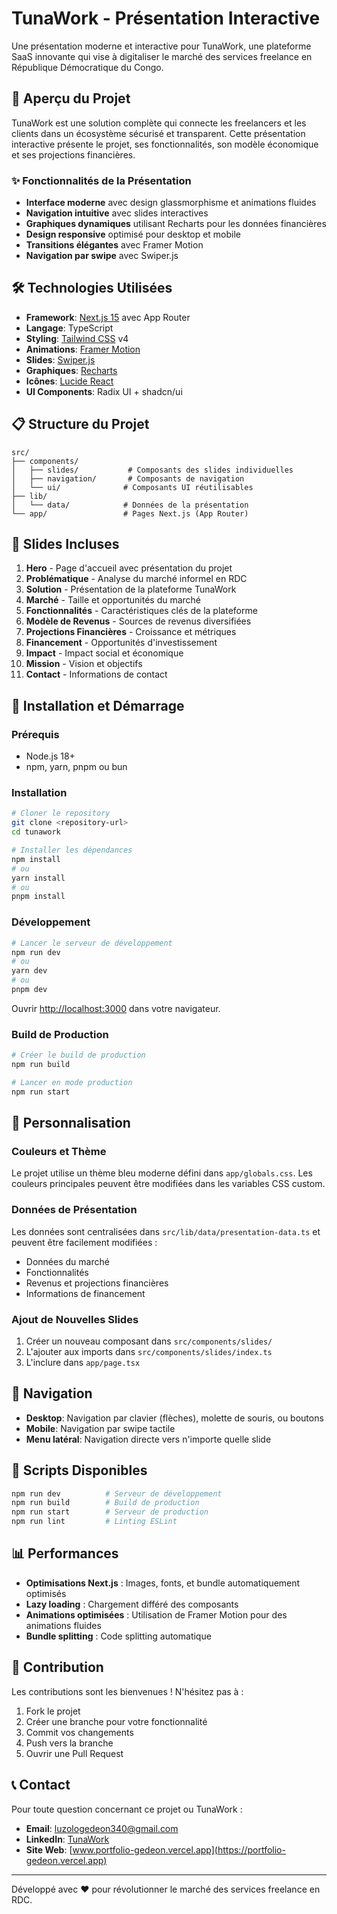 # TunaWork - Présentation Interactive

Une présentation moderne et interactive pour TunaWork, une plateforme SaaS innovante qui vise à digitaliser le marché des services freelance en République Démocratique du Congo.

## 🚀 Aperçu du Projet

TunaWork est une solution complète qui connecte les freelancers et les clients dans un écosystème sécurisé et transparent. Cette présentation interactive présente le projet, ses fonctionnalités, son modèle économique et ses projections financières.

### ✨ Fonctionnalités de la Présentation

- **Interface moderne** avec design glassmorphisme et animations fluides
- **Navigation intuitive** avec slides interactives
- **Graphiques dynamiques** utilisant Recharts pour les données financières
- **Design responsive** optimisé pour desktop et mobile
- **Transitions élégantes** avec Framer Motion
- **Navigation par swipe** avec Swiper.js

## 🛠️ Technologies Utilisées

- **Framework**: [Next.js 15](https://nextjs.org) avec App Router
- **Langage**: TypeScript
- **Styling**: [Tailwind CSS](https://tailwindcss.com) v4
- **Animations**: [Framer Motion](https://www.framer.com/motion/)
- **Slides**: [Swiper.js](https://swiperjs.com/)
- **Graphiques**: [Recharts](https://recharts.org/)
- **Icônes**: [Lucide React](https://lucide.dev/)
- **UI Components**: Radix UI + shadcn/ui

## 📋 Structure du Projet

```
src/
├── components/
│   ├── slides/           # Composants des slides individuelles
│   ├── navigation/       # Composants de navigation
│   └── ui/              # Composants UI réutilisables
├── lib/
│   └── data/            # Données de la présentation
└── app/                 # Pages Next.js (App Router)
```

## 🎯 Slides Incluses

1. **Hero** - Page d'accueil avec présentation du projet
2. **Problématique** - Analyse du marché informel en RDC
3. **Solution** - Présentation de la plateforme TunaWork
4. **Marché** - Taille et opportunités du marché
5. **Fonctionnalités** - Caractéristiques clés de la plateforme
6. **Modèle de Revenus** - Sources de revenus diversifiées
7. **Projections Financières** - Croissance et métriques
8. **Financement** - Opportunités d'investissement
9. **Impact** - Impact social et économique
10. **Mission** - Vision et objectifs
11. **Contact** - Informations de contact

## 🚀 Installation et Démarrage

### Prérequis

- Node.js 18+
- npm, yarn, pnpm ou bun

### Installation

```bash
# Cloner le repository
git clone <repository-url>
cd tunawork

# Installer les dépendances
npm install
# ou
yarn install
# ou
pnpm install
```

### Développement

```bash
# Lancer le serveur de développement
npm run dev
# ou
yarn dev
# ou
pnpm dev
```

Ouvrir [http://localhost:3000](http://localhost:3000) dans votre navigateur.

### Build de Production

```bash
# Créer le build de production
npm run build

# Lancer en mode production
npm run start
```

## 🎨 Personnalisation

### Couleurs et Thème

Le projet utilise un thème bleu moderne défini dans `app/globals.css`. Les couleurs principales peuvent être modifiées dans les variables CSS custom.

### Données de Présentation

Les données sont centralisées dans `src/lib/data/presentation-data.ts` et peuvent être facilement modifiées :

- Données du marché
- Fonctionnalités
- Revenus et projections financières
- Informations de financement

### Ajout de Nouvelles Slides

1. Créer un nouveau composant dans `src/components/slides/`
2. L'ajouter aux imports dans `src/components/slides/index.ts`
3. L'inclure dans `app/page.tsx`

## 📱 Navigation

- **Desktop**: Navigation par clavier (flèches), molette de souris, ou boutons
- **Mobile**: Navigation par swipe tactile
- **Menu latéral**: Navigation directe vers n'importe quelle slide

## 🔧 Scripts Disponibles

```bash
npm run dev          # Serveur de développement
npm run build        # Build de production
npm run start        # Serveur de production
npm run lint         # Linting ESLint
```

## 📊 Performances

- **Optimisations Next.js** : Images, fonts, et bundle automatiquement optimisés
- **Lazy loading** : Chargement différé des composants
- **Animations optimisées** : Utilisation de Framer Motion pour des animations fluides
- **Bundle splitting** : Code splitting automatique

## 🤝 Contribution

Les contributions sont les bienvenues ! N'hésitez pas à :

1. Fork le projet
2. Créer une branche pour votre fonctionnalité
3. Commit vos changements
4. Push vers la branche
5. Ouvrir une Pull Request

## 📞 Contact

Pour toute question concernant ce projet ou TunaWork :

- **Email**: luzologedeon340@gmail.com
- **LinkedIn**: [TunaWork](https://linkedin.com/company/tunawork)
- **Site Web**: [www.portfolio-gedeon.vercel.app](https://portfolio-gedeon.vercel.app)

---

Développé avec ❤️ pour révolutionner le marché des services freelance en RDC.
